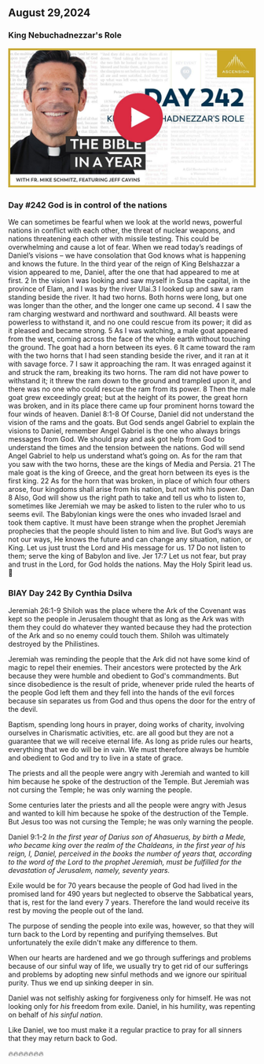 ## August 29,2024

### King Nebuchadnezzar's Role

[![King Nebuchadnezzar's Role](https://raw.githubusercontent.com/linusjf/BIAY/main/August/jpgs/Day242.jpg)](https://youtu.be/Mnfevb5Ih7Q "King Nebuchadnezzar's Role")

### Day #242 God is in control of the nations

We can sometimes be fearful when we look at the world news, powerful nations in conflict with each other, the threat of nuclear weapons, and nations threatening each other with missile testing. This could be overwhelming and cause a lot of fear. When we read today’s readings of Daniel’s visions – we have consolation that God knows what is happening and knows the future.
In the third year of the reign of King Belshazzar a vision appeared to me, Daniel, after the one that had appeared to me at first. 2 In the vision I was looking and saw myself in Susa the capital, in the province of Elam, and I was by the river Ulai.3 I looked up and saw a ram standing beside the river. It had two horns. Both horns were long, but one was longer than the other, and the longer one came up second. 4 I saw the ram charging westward and northward and southward. All beasts were powerless to withstand it, and no one could rescue from its power; it did as it pleased and became strong.
5 As I was watching, a male goat appeared from the west, coming across the face of the whole earth without touching the ground. The goat had a horn between its eyes. 6 It came toward the ram with the two horns that I had seen standing beside the river, and it ran at it with savage force. 7 I saw it approaching the ram. It was enraged against it and struck the ram, breaking its two horns. The ram did not have power to withstand it; it threw the ram down to the ground and trampled upon it, and there was no one who could rescue the ram from its power. 8 Then the male goat grew exceedingly great; but at the height of its power, the great horn was broken, and in its place there came up four prominent horns toward the four winds of heaven. Daniel 8:1-8
Of Course, Daniel did not understand the vision of the rams and the goats. But God sends angel Gabriel to explain the visions to Daniel, remember Angel Gabriel is the one who always brings messages from God. We should pray and ask got help from God to understand the times and the tension between the nations. God will send Angel Gabriel to help us understand what’s going on.
As for the ram that you saw with the two horns, these are the kings of Media and Persia. 21 The male goat is the king of Greece, and the great horn between its eyes is the first king. 22 As for the horn that was broken, in place of which four others arose, four kingdoms shall arise from his nation, but not with his power. Dan 8
Also, God will show us the right path to take and tell us who to listen to, sometimes like Jeremiah we may be asked to listen to the ruler who to us seems evil. The Babylonian kings were the ones who invaded Israel and took them captive. It must have been strange when the prophet Jeremiah prophecies that the people should listen to him and live. But God’s ways are not our ways, He knows the future and can change any situation, nation, or King. Let us just trust the Lord and His message for us.
17 Do not listen to them; serve the king of Babylon and live. Jer 17:7
Let us not fear, but pray and trust in the Lord, for God holds the nations.
May the Holy Spirit lead us. 🙏

### BIAY Day 242 By Cynthia Dsilva

Jeremiah 26:1-9
Shiloh was the place where the Ark of the Covenant was kept so the people in Jerusalem thought that as long as the Ark was with them they could do whatever they wanted because they had the protection of the Ark and so no enemy could touch them.
Shiloh was ultimately destroyed by the Philistines.

Jeremiah was reminding the people that the Ark did not have some kind of magic to repel their enemies. Their ancestors were protected by the Ark because they were humble and obedient to God's commandments. But since disobedience is the result of pride, whenever pride ruled the hearts of the people God left them and they fell into the hands of the evil forces because sin separates us from God and thus opens the door for the entry of the devil.

Baptism, spending long hours in prayer, doing works of charity, involving ourselves in Charismatic activities, etc. are all good but they are not a guarantee that we will receive eternal life. As long as pride rules our hearts, everything that we do will be in vain.  We must therefore always be humble and obedient to God and try to live in a state of grace.

The priests and all the people were angry with Jeremiah and wanted to kill him because he spoke of the destruction of the Temple. But Jeremiah was not cursing the Temple; he was only warning the people.

Some centuries later the priests and all the people were angry with Jesus and wanted to kill him because he spoke of the destruction of the Temple. But Jesus too was not cursing the Temple; he was only warning the people.

Daniel 9:1-2
*In the first year of Darius son of Ahasuerus, by birth a Mede, who became king over the realm of the Chaldeans, in the first year of his reign, I, Daniel, perceived in the books the number of years that, according to the word of the Lord to the prophet Jeremiah, must be fulfilled for the devastation of Jerusalem, namely, seventy years.*

Exile would be for 70 years because the people of God had lived in the promised land for 490 years but neglected to observe the Sabbatical years, that is, rest for the land every 7 years. Therefore the land would receive its rest by moving the people out of the land.

The purpose of sending the people into exile was, however, so that they will turn back to the Lord by repenting and purifying themselves.  But unfortunately the exile didn't make any difference to them.

When our hearts are hardened and we go through sufferings and problems because of our sinful way of life, we usually try to get rid of our sufferings and problems by adopting new sinful methods and we ignore our spiritual purity.  Thus we end up sinking deeper in sin.

Daniel was not selfishly asking for forgiveness only for himself. He was not looking only for *his* freedom from exile.  Daniel, in his humility, was repenting on behalf of *his sinful nation*.

Like Daniel, we too must make it a regular practice to pray for all sinners that they may return back to God.

🔥🔥🔥🔥🔥🔥🔥

